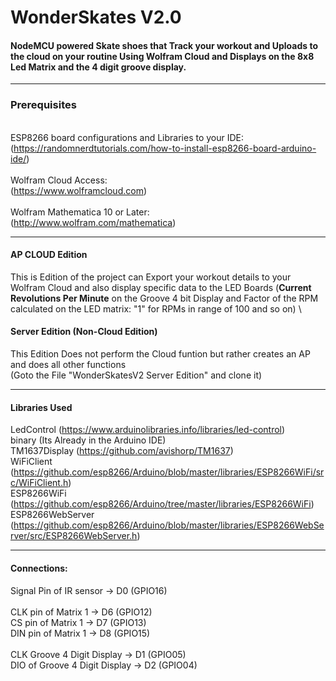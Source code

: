 # WonderSkates V2.0
#### NodeMCU powered Skate shoes that Track your workout and Uploads to the cloud on your routine Using Wolfram Cloud and Displays on the 8x8 Led Matrix and the 4 digit groove display.
_______________________________________________________________________________________________________________________


### Prerequisites
 \
ESP8266 board configurations and Libraries to your IDE: \
(https://randomnerdtutorials.com/how-to-install-esp8266-board-arduino-ide/) \
 \
Wolfram Cloud Access: \
(https://www.wolframcloud.com) \
 \
Wolfram Mathematica 10 or Later: \
(http://www.wolfram.com/mathematica)
 
______________________________________________________________________________________________________________________

#### AP CLOUD Edition
This is Edition of the project can Export your workout details to your Wolfram Cloud and also display specific data to the LED Boards (__Current Revolutions Per Minute__ on the Groove 4 bit Display and Factor of the RPM calculated on the LED matrix: "1" for RPMs in range of 100 and so on)
 \
#### Server Edition (Non-Cloud Edition)
This Edition Does not perform the Cloud funtion but rather creates an AP and does all other functions \
(Goto the File "WonderSkatesV2 Server Edition" and clone it) 
______________________________________________________________________________________________________________________
#### Libraries Used

LedControl (https://www.arduinolibraries.info/libraries/led-control) \
binary (Its Already in the Arduino IDE) \
TM1637Display (https://github.com/avishorp/TM1637) \
WiFiClient (https://github.com/esp8266/Arduino/blob/master/libraries/ESP8266WiFi/src/WiFiClient.h) \
ESP8266WiFi (https://github.com/esp8266/Arduino/tree/master/libraries/ESP8266WiFi) \
ESP8266WebServer (https://github.com/esp8266/Arduino/blob/master/libraries/ESP8266WebServer/src/ESP8266WebServer.h) 

________________________________________________________________________________

#### Connections:

Signal Pin of IR sensor -> D0 (GPIO16) \
 \
CLK pin of Matrix 1 -> D6 (GPIO12)  \
CS pin of Matrix 1 -> D7 (GPIO13)   \
DIN pin of Matrix 1 -> D8 (GPIO15)  \
 \
CLK Groove 4 Digit Display -> D1 (GPIO05) \
DIO of Groove 4 Digit Display -> D2 (GPIO04) 
